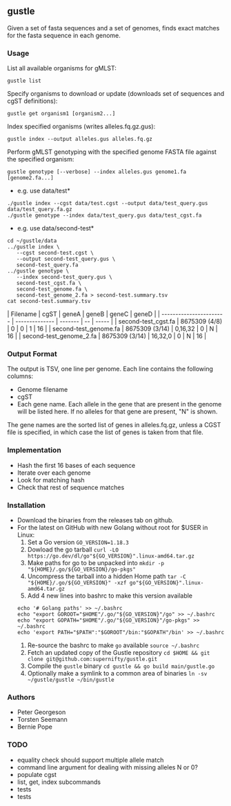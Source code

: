 
## gustle

Given a set of fasta sequences and a set of genomes, 
finds exact matches for the fasta sequence in each genome.

### Usage

List all available organisms for gMLST:
```
gustle list
```

Specify organisms to download or update (downloads set of sequences and cgST definitions):
```
gustle get organism1 [organism2...]
```

Index specified organisms (writes alleles.fq.gz.gus):
```
gustle index --output alleles.gus alleles.fq.gz 
```

Perform gMLST genotyping with the specified genome FASTA file against the specified organism:
```
gustle genotype [--verbose] --index alleles.gus genome1.fa [genome2.fa...]
```

* e.g. use data/test*
```
./gustle index --cgst data/test.cgst --output data/test_query.gus data/test_query.fa.gz 
./gustle genotype --index data/test_query.gus data/test_cgst.fa
```

* e.g. use data/second-test*
```
cd ~/gustle/data
../gustle index \
   --cgst second-test.cgst \
   --output second-test_query.gus \
   second-test_query.fa
../gustle genotype \
   --index second-test_query.gus \
   second-test_cgst.fa \
   second-test_genome.fa \
   second-test_genome_2.fa > second-test.summary.tsv
cat second-test.summary.tsv
```
| Filename | cgST | geneA | geneB | geneC | geneD |
| ----------------------- | -------------- | ------- | -- | ----- |
| second-test_cgst.fa | 8675309 (4/8) | 0 | 0 | 1 | 16 |
| second-test_genome.fa | 8675309 (3/14) | 0,16,32 | 0 | N | 16 |
| second-test_genome_2.fa | 8675309 (3/14) | 16,32,0 | 0 | N | 16 |


### Output Format
The output is TSV, one line per genome.
Each line contains the following columns:
* Genome filename
* cgST
* Each gene name. Each allele in the gene that are present in the genome will be listed here. If no alleles for that gene are present, "N" is shown.

The gene names are the sorted list of genes in alleles.fq.gz, unless a CGST file is specified, in which case the list of genes is taken from that file.

### Implementation

* Hash the first 16 bases of each sequence
* Iterate over each genome
* Look for matching hash
* Check that rest of sequence matches

### Installation

* Download the binaries from the releases tab on github.
* For the latest on GitHub with new Golang without root for $USER in Linux:
    1. Set a Go version
    `GO_VERSION=1.18.3`
    1. Dowload the go tarball
    `curl -LO https://go.dev/dl/go"${GO_VERSION}".linux-amd64.tar.gz`
    1. Make paths for go to be unpacked into
    `mkdir -p "${HOME}/.go/${GO_VERSION}/go-pkgs"`
    1. Uncompress the tarball into a hidden Home path
    `tar -C "${HOME}/.go/${GO_VERSION}" -xzf go"${GO_VERSION}".linux-amd64.tar.gz`
    1. Add 4 new lines into bashrc to make this version available
    ```
    echo '# Golang paths' >> ~/.bashrc
    echo "export GOROOT="$HOME"/.go/"${GO_VERSION}"/go" >> ~/.bashrc
    echo "export GOPATH="$HOME"/.go/"${GO_VERSION}"/go-pkgs" >> ~/.bashrc
    echo 'export PATH="$PATH":"$GOROOT"/bin:"$GOPATH"/bin' >> ~/.bashrc
    ```
    1. Re-source the bashrc to make `go` available
    `source ~/.bashrc`
    1. Fetch an updated copy of the Gustle repository
    `cd $HOME && git clone git@github.com:supernifty/gustle.git`
    1. Compile the `gustle` binary
    `cd gustle && go build main/gustle.go`
    1. Optionally make a symlink to a common area of binaries
    `ln -sv ~/gustle/gustle ~/bin/gustle`


### Authors

* Peter Georgeson
* Torsten Seemann
* Bernie Pope

### TODO
* equality check should support multiple allele match
* command line argument for dealing with missing alleles N or 0?
* populate cgst
* list, get, index subcommands
* tests
* tests
